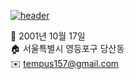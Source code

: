 [![header](https://capsule-render.vercel.app/api?type=rect&color=0366d6&height=200&section=header&text=환영합니다&fontSize=80&fontColor=ffffff&fontAlignY=54)](https://github.com/kyechan99/capsule-render)

👤 2001년 10월 17일 </br>
🏠 서울특별시 영등포구 당산동</br>
✉️ tempus157@gmail.com
